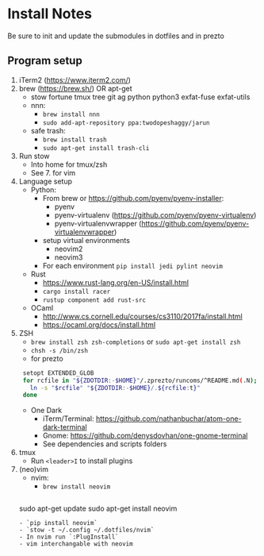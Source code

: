 # Install Notes
Be sure to init and update the submodules in dotfiles and in prezto

## Program setup
1. iTerm2 (https://www.iterm2.com/)
2. brew (https://brew.sh/) OR apt-get
    - stow fortune tmux tree git ag python python3 exfat-fuse exfat-utils
    - nnn:
        - `brew install nnn` 
        - `sudo add-apt-repository ppa:twodopeshaggy/jarun`
    - safe trash:
        - `brew install trash`
        - `sudo apt-get install trash-cli`
3. Run stow
	- Into home for tmux/zsh
	- See 7. for vim
4. Language setup
    - Python:
        * From brew or https://github.com/pyenv/pyenv-installer:
			- pyenv
			- pyenv-virtualenv (https://github.com/pyenv/pyenv-virtualenv)
			- pyenv-virtualenvwrapper (https://github.com/pyenv/pyenv-virtualenvwrapper)
		* setup virtual environments
			- neovim2
			- neovim3
        * For each environment
        `pip install jedi pylint neovim`
    - Rust
        * https://www.rust-lang.org/en-US/install.html
        * `cargo install racer`
        * `rustup component add rust-src`
    - OCaml
        * http://www.cs.cornell.edu/courses/cs3110/2017fa/install.html
        * https://ocaml.org/docs/install.html
5. ZSH 
    - `brew install zsh zsh-completions` or `sudo apt-get install zsh`
    - `chsh -s /bin/zsh`
    - for prezto
    ```sh
     setopt EXTENDED_GLOB
     for rcfile in "${ZDOTDIR:-$HOME}"/.zprezto/runcoms/^README.md(.N); do
       ln -s "$rcfile" "${ZDOTDIR:-$HOME}/.${rcfile:t}"
     done
     ```
    - One Dark
        * iTerm/Terminal: https://github.com/nathanbuchar/atom-one-dark-terminal
        * Gnome: https://github.com/denysdovhan/one-gnome-terminal
        * See dependencies and scripts folders
6. tmux
    - Run `<leader>I` to install plugins
7. (neo)vim
    - nvim:
        * `brew install neovim`
        ```sudo add-apt-repository ppa:neovim-ppa/stable
	sudo apt-get update
	sudo apt-get install neovim
	```
    - `pip install neovim`
    - `stow -t ~/.config ~/.dotfiles/nvim`
    - In nvim run `:PlugInstall`
	- vim interchangable with neovim
